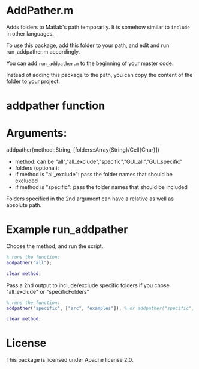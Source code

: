 # AddPather.m
Adds folders to Matlab's path temporarily. It is somehow similar to `include` in other languages.

To use this package, add this folder to your path, and edit and run run_addpather.m accordingly.

You can add `run_addpather.m` to the beginning of your master code.

Instead of adding this package to the path, you can copy the content of the folder to your project.

# addpather function

# Arguments:
addpather(method::String, [folders::Array{String}/Cell{Char}])

 - method: can be "all","all_exclude","specific","GUI_all","GUI_specific"
 - folders (optional):
  - if method is "all_exclude": pass the folder names that should be excluded
  - if method is "specific": pass the folder names that should be included

Folders specified in the 2nd argument can have a relative as well as absolute path.

# Example run_addpather
Choose the method, and run the script.
```matlab
% runs the function:
addpather("all");

clear method;
```

Pass a 2nd output to include/exclude specific folders if you chose "all_exclude" or "specificFolders"
```matlab
% runs the function:
addpather("specific", ["src", "examples"]); % or addpather("specific", {'src', 'examples'});

clear method;
```

# License
This package is licensed under Apache license 2.0.
